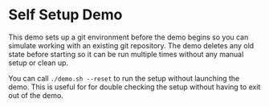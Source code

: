 # Self Setup Demo

This demo sets up a git environment before the demo begins so you can simulate working with an existing git repository. The demo deletes any old state before starting so it can be run multiple times without any manual setup or clean up.

You can call `./demo.sh --reset` to run the setup without launching the demo. This is useful for for double checking the setup without having to exit out of the demo.
